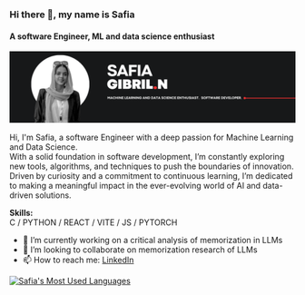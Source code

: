 ### Hi there 👋, my name is Safia

#### A software Engineer, ML and data science enthusiast

![A software Engineer, ML and data science enthusiast](https://github.com/Safi222/Safi222/blob/main/SafiaBanner.png?raw=true)

Hi, I'm Safia, a software Engineer with a deep passion for Machine Learning and
Data Science.  
With a solid foundation in software development, I’m constantly exploring new tools,
algorithms,  and techniques to push the boundaries of innovation.
Driven by curiosity and a commitment to continuous learning,
I’m dedicated to making a meaningful impact in the ever-evolving
world of AI and data-driven solutions.

**Skills:**  
C / PYTHON / REACT / VITE / JS / PYTORCH

- 🔭 I’m currently working on a critical analysis of memorization in LLMs  
- 👯 I’m looking to collaborate on memorization research of LLMs  
- 📫 How to reach me: [LinkedIn](https://www.linkedin.com/in/safia-n-aballah)


[![Safia's Most Used Languages](https://github-profile-summary-cards.vercel.app/api/cards/repos-per-language?username=Safi222&theme=transparent)](https://github.com/vn7n24fzkq/github-profile-summary-cards)
